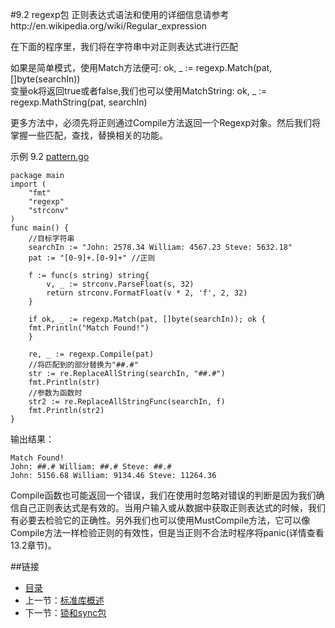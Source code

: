 #9.2 regexp包
正则表达式语法和使用的详细信息请参考http://en.wikipedia.org/wiki/Regular_expression

在下面的程序里，我们将在字符串中对正则表达式进行匹配

如果是简单模式，使用Match方法便可: ok, _ := regexp.Match(pat, []byte(searchIn))  
变量ok将返回true或者false,我们也可以使用MatchString: ok, _ := regexp.MathString(pat, searchIn)

更多方法中，必须先将正则通过Compile方法返回一个Regexp对象。然后我们将掌握一些匹配，查找，替换相关的功能。

示例 9.2 [pattern.go](examples/chapter_9/pattern.go)
	
	package main
	import (
    	"fmt"
    	"regexp"
    	"strconv"
	)
	func main() {
    	//目标字符串
    	searchIn := "John: 2578.34 William: 4567.23 Steve: 5632.18"
    	pat := "[0-9]+.[0-9]+" //正则

    	f := func(s string) string{
        	v, _ := strconv.ParseFloat(s, 32)
        	return strconv.FormatFloat(v * 2, 'f', 2, 32)
    	}

    	if ok, _ := regexp.Match(pat, []byte(searchIn)); ok {
        fmt.Println("Match Found!")
    	}

    	re, _ := regexp.Compile(pat)
    	//将匹配到的部分替换为"##.#"
    	str := re.ReplaceAllString(searchIn, "##.#")
    	fmt.Println(str)
    	//参数为函数时
    	str2 := re.ReplaceAllStringFunc(searchIn, f)
    	fmt.Println(str2)
	}



输出结果：

	Match Found!
	John: ##.# William: ##.# Steve: ##.#
	John: 5156.68 William: 9134.46 Steve: 11264.36

Compile函数也可能返回一个错误，我们在使用时忽略对错误的判断是因为我们确信自己正则表达式是有效的。当用户输入或从数据中获取正则表达式的时候，我们有必要去检验它的正确性。另外我们也可以使用MustCompile方法，它可以像Compile方法一样检验正则的有效性，但是当正则不合法时程序将panic(详情查看13.2章节)。


##链接
- [目录](directory.md)
- 上一节：[标准库概述](09.1.md)
- 下一节：[锁和sync包](09.2.md)
